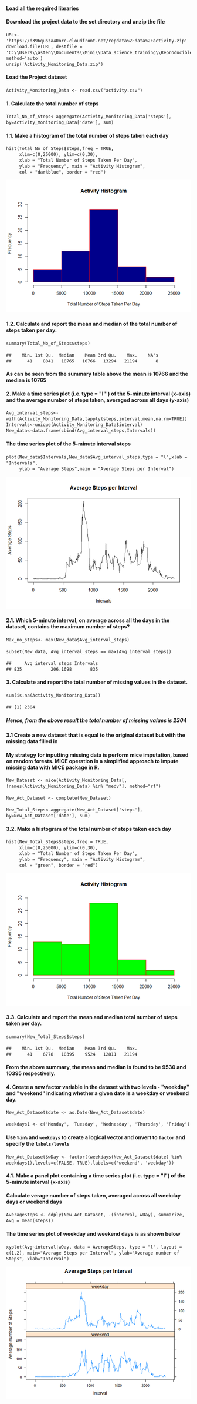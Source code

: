 #### Load all the required libraries

#### Download the project data to the set directory and unzip the file

    URL<-'https://d396qusza40orc.cloudfront.net/repdata%2Fdata%2Factivity.zip'
    download.file(URL, destfile = 'C:\\Users\\asten\\Documents\\Mini\\Data_science_training\\Reproducible_Research\\week2\\CourseProject1\\Activity_Monitoring_Data.zip', method='auto')
    unzip('Activity_Monitoring_Data.zip')

#### Load the Project dataset

    Activity_Monitoring_Data <- read.csv("activity.csv")

#### **1. Calculate the total number of steps**

    Total_No_of_Steps<-aggregate(Activity_Monitoring_Data['steps'], by=Activity_Monitoring_Data['date'], sum)

#### **1.1. Make a histogram of the total number of steps taken each day**

    hist(Total_No_of_Steps$steps,freq = TRUE,
         xlim=c(0,25000), ylim=c(0,30),
         xlab = "Total Number of Steps Taken Per Day", 
         ylab = "Frequency", main = "Activity Histogram", 
         col = "darkblue", border = "red")

![](PA1_template_files/figure-markdown_strict/plot_histogram-1.png)

#### **1.2. Calculate and report the mean and median of the total number of steps taken per day.**

    summary(Total_No_of_Steps$steps)

    ##    Min. 1st Qu.  Median    Mean 3rd Qu.    Max.    NA's 
    ##      41    8841   10765   10766   13294   21194       8

#### As can be seen from the summary table above the mean is 10766 and the median is 10765

#### **2. Make a time series plot (i.e. type = "l"') of the 5-minute interval (x-axis) and the average number of steps taken, averaged across all days (y-axis)**

    Avg_interval_steps<-with(Activity_Monitoring_Data,tapply(steps,interval,mean,na.rm=TRUE))
    Intervals<-unique(Activity_Monitoring_Data$interval)
    New_data<-data.frame(cbind(Avg_interval_steps,Intervals))

#### The time series plot of the 5-minute interval steps

    plot(New_data$Intervals,New_data$Avg_interval_steps,type = "l",xlab = "Intervals",
         ylab = "Average Steps",main = "Average Steps per Interval")

![](PA1_template_files/figure-markdown_strict/Time_series_plot-1.png)

#### **2.1. Which 5-minute interval, on average across all the days in the dataset, contains the maximum number of steps?**

    Max_no_steps<- max(New_data$Avg_interval_steps)

    subset(New_data, Avg_interval_steps == max(Avg_interval_steps))

    ##     Avg_interval_steps Intervals
    ## 835           206.1698       835

#### **3. Calculate and report the total number of missing values in the dataset.**

    sum(is.na(Activity_Monitoring_Data)) 

    ## [1] 2304

##### Hence, from the above result the total number of missing values is 2304

#### **3.1 Create a new dataset that is equal to the original dataset but with the missing data filled in**

#### My strategy for inputting missing data is perform mice imputation, based on random forests. MICE operation is a simplified approach to impute missing data with MICE package in R.

    New_Dataset <- mice(Activity_Monitoring_Data[, !names(Activity_Monitoring_Data) %in% "medv"], method="rf")

    New_Act_Dataset <- complete(New_Dataset)  

    New_Total_Steps<-aggregate(New_Act_Dataset['steps'], by=New_Act_Dataset['date'], sum)

#### **3.2. Make a histogram of the total number of steps taken each day**

    hist(New_Total_Steps$steps,freq = TRUE,
         xlim=c(0,25000), ylim=c(0,30),
         xlab = "Total Number of Steps Taken Per Day", 
         ylab = "Frequency", main = "Activity Histogram", 
         col = "green", border = "red")

![](PA1_template_files/figure-markdown_strict/plot%20histogram%20of%20the%20total%20number%20of%20steps-1.png)

#### **3.3. Calculate and report the mean and median total number of steps taken per day.**

    summary(New_Total_Steps$steps)

    ##    Min. 1st Qu.  Median    Mean 3rd Qu.    Max. 
    ##      41    6778   10395    9524   12811   21194

#### From the above summary, the mean and median is found to be 9530 and 10395 respectively.

#### **4. Create a new factor variable in the dataset with two levels - "weekday" and "weekend" indicating whether a given date is a weekday or weekend day.**

    New_Act_Dataset$date <- as.Date(New_Act_Dataset$date)

    weekdays1 <- c('Monday', 'Tuesday', 'Wednesday', 'Thursday', 'Friday')

#### Use `%in%` and `weekdays` to create a logical vector and onvert to `factor` and specify the `labels/levels`

    New_Act_Dataset$wDay <- factor((weekdays(New_Act_Dataset$date) %in% weekdays1),levels=c(FALSE, TRUE),labels=c('weekend', 'weekday')) 

#### **4.1. Make a panel plot containing a time series plot (i.e. type = "l") of the 5-minute interval (x-axis)**

#### Calculate verage number of steps taken, averaged across all weekday days or weekend days

    AverageSteps <- ddply(New_Act_Dataset, .(interval, wDay), summarize, Avg = mean(steps))

#### The time series plot of weekday and weekend days is as shown below

    xyplot(Avg~interval|wDay, data = AverageSteps, type = "l", layout = c(1,2), main="Average Steps per Interval", ylab="Average number of Steps", xlab="Interval")

![](PA1_template_files/figure-markdown_strict/Timeseries%20plot-1.png)
